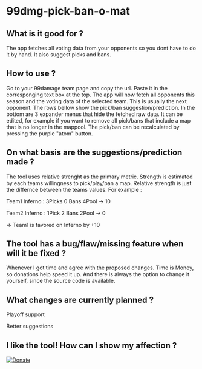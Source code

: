 # 99dmg-pick-ban-o-mat


## What is it good for ?
The app fetches all voting data from your opponents so you dont have to do it by hand. It also suggest picks and bans.

## How to use ?
Go to your 99damage team page and copy the url. 
Paste it in the corresponging text box at the top.
The app will now fetch all opponents this season and the voting data of the selected team. This is usually the next opponent. 
The rows bellow show the pick/ban suggestion/prediction.
In the bottom are 3 expander menus that hide the fetched raw data. It can be edited, for example if you want to remove all pick/bans that include a map that is no longer in the mappool. The pick/ban can be recalculated by pressing the purple "atom" button.

## On what basis are the suggestions/prediction made ?
The tool uses relative strenght as the primary metric. Strength is estimated by each teams willingness to pick/play/ban a map. Relative strength is just the differnce between the teams values. 
For example :

Team1 Inferno 	: 3Picks 0 Bans 4Pool  ->  10

Team2 Inferno	: 1Pick  2 Bans 2Pool  ->   0

=>	Team1 is favored on Inferno by +10

## The tool has a bug/flaw/missing feature when will it be fixed ?
Whenever I got time and agree with the proposed changes. Time is Money, so donations help speed it up. And there is always the option to change it yourself, since the source code is available.

## What changes are currently planned ?
Playoff support

Better suggestions 

## I like the tool! How can I show my affection ?

[![Donate](https://img.shields.io/badge/Donate-PayPal-green.svg)](https://www.paypal.com/cgi-bin/webscr?cmd=_s-xclick&hosted_button_id=RWFAAX4V2BZ6U&source=url)

